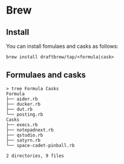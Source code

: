 # Brew

## Install
You can install fomulaes and casks as follows:

```
brew install draftbrew/tap/<formula|cask>
```

## Formulaes and casks

```
> tree Formula Casks
Formula
├── aider.rb
├── ducker.rb
├── dut.rb
└── posting.rb
Casks
├── execs.rb
├── notepadnext.rb
├── qstudio.rb
├── satyrn.rb
└── space-cadet-pinball.rb

2 directories, 9 files
```
